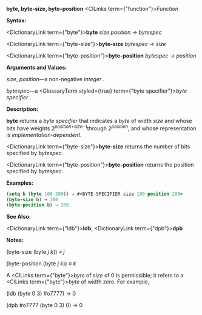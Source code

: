 **byte, byte-size, byte-position** <ClLinks  term={"function"}><i>Function</i></ClLinks> 



**Syntax:** 



<DictionaryLink  term={"byte"}><b>byte</b></DictionaryLink> *size position → bytespec* 



<DictionaryLink  term={"byte-size"}><b>byte-size</b></DictionaryLink> *bytespec → size* 



<DictionaryLink  term={"byte-position"}><b>byte-position</b></DictionaryLink> *bytespec → position* 



**Arguments and Values:** 



*size*, *position*—a non-negative *integer* . 



*bytespec*—a <GlossaryTerm styled={true} term={"byte specifier"}><i>byte specifier</i></GlossaryTerm> . 



**Description:** 



<b>byte</b> returns a <i>byte specifier</i> that indicates a <i>byte</i> of width <i>size</i> and whose bits have weights 2<sup><i>position</i>+<i>size−</i>1</sup>through 2<i><sup>position</sup></i>, and whose representation is <i>implementation-dependent</i>. 



<DictionaryLink  term={"byte-size"}><b>byte-size</b></DictionaryLink> returns the number of bits specified by *bytespec*. 



<DictionaryLink  term={"byte-position"}><b>byte-position</b></DictionaryLink> returns the position specified by *bytespec*. 



**Examples:**
```lisp
(setq b (byte 100 200)) → #<BYTE-SPECIFIER size 100 position 200> 
(byte-size b) → 100 
(byte-position b) → 200 
```
**See Also:** 



<DictionaryLink  term={"ldb"}><b>ldb</b></DictionaryLink>, <DictionaryLink  term={"dpb"}><b>dpb</b></DictionaryLink> 







 



 



**Notes:** 



(byte-size (byte *j k*)) *≡ j* 



(byte-position (byte *j k*)) *≡ k* 



A <ClLinks  term={"byte"}><i>byte</i></ClLinks> of *size* of 0 is permissible; it refers to a <ClLinks  term={"byte"}><i>byte</i></ClLinks> of width zero. For example, 



(ldb (byte 0 3) #o7777) → 0 



(dpb #o7777 (byte 0 3) 0) → 0 




